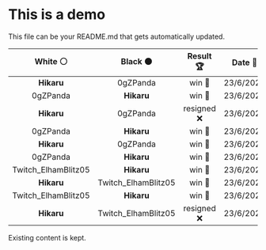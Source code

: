 # This is a demo

This file can be your README.md that gets automatically updated.

<!--START_SECTION:chessStats-->
<!-- Automatically generated with https://github.com/Balastrong/chess-stats-action -->

| White ⚪ | Black ⚫ | Result 🏆 | Date 📅 | Position 🗺️ |
|:---:|:---:|:---:|:---:|:---:|
| **Hikaru** | 0gZPanda | win 🥇 | 23/6/2023 | <a href="http://www.ee.unb.ca/cgi-bin/tervo/fen.pl?select=3rr3/1b4kp/5qp1/4pp2/2B5/pPBN2Q1/P1P3PP/5R1K b - -">Link</a> |
| 0gZPanda | **Hikaru** | win 🥇 | 23/6/2023 | <a href="http://www.ee.unb.ca/cgi-bin/tervo/fen.pl?select=8/PB4R1/4p3/1P3p2/5np1/2P3k1/r7/6K1 w - -">Link</a> |
| **Hikaru** | 0gZPanda | resigned ❌ | 23/6/2023 | <a href="http://www.ee.unb.ca/cgi-bin/tervo/fen.pl?select=8/4kp2/6p1/4P2p/P4P1P/6P1/1rB3K1/8 w - -">Link</a> |
| 0gZPanda | **Hikaru** | win 🥇 | 23/6/2023 | <a href="http://www.ee.unb.ca/cgi-bin/tervo/fen.pl?select=q2r2k1/5pp1/4p2p/p1p1n2P/P1R5/1P1nBNP1/5PK1/Q7 w - -">Link</a> |
| **Hikaru** | 0gZPanda | win 🥇 | 23/6/2023 | <a href="http://www.ee.unb.ca/cgi-bin/tervo/fen.pl?select=5rk1/1p3p1p/1P4p1/Q7/5R2/1P2P1PP/Pq3P1K/8 b - -">Link</a> |
| 0gZPanda | **Hikaru** | win 🥇 | 23/6/2023 | <a href="http://www.ee.unb.ca/cgi-bin/tervo/fen.pl?select=2kr4/1p5p/2p5/5pp1/pPb5/P1P2B2/4KPnP/3R1N2 w - -">Link</a> |
| Twitch_ElhamBlitz05 | **Hikaru** | win 🥇 | 23/6/2023 | <a href="http://www.ee.unb.ca/cgi-bin/tervo/fen.pl?select=8/3Pkp2/1bB3p1/p3Bb1p/Pp3P1P/6P1/3K4/8 w - -">Link</a> |
| **Hikaru** | Twitch_ElhamBlitz05 | win 🥇 | 23/6/2023 | <a href="http://www.ee.unb.ca/cgi-bin/tervo/fen.pl?select=4r3/p3r2k/1p2n1pq/4R3/8/PBPP4/1P3PQ1/4R1K1 b - -">Link</a> |
| Twitch_ElhamBlitz05 | **Hikaru** | win 🥇 | 23/6/2023 | <a href="http://www.ee.unb.ca/cgi-bin/tervo/fen.pl?select=r7/5p2/3b1k2/3P3B/7P/1p6/P1R2PP1/6K1 w - -">Link</a> |
| **Hikaru** | Twitch_ElhamBlitz05 | resigned ❌ | 23/6/2023 | <a href="http://www.ee.unb.ca/cgi-bin/tervo/fen.pl?select=5rk1/p1np2pp/1p2p3/4P2r/3P4/3Q1pPq/PP1R1P1P/4NRK1 w - -">Link</a> |

<!--END_SECTION:chessStats-->

Existing content is kept.
